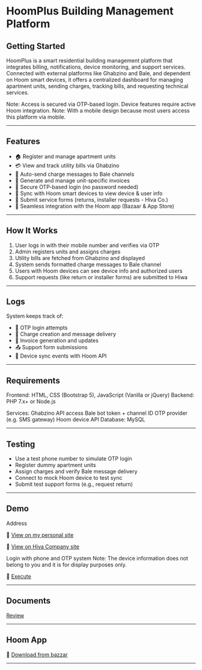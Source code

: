 # HoomPlus Building Management Platform

## Getting Started

HoomPlus is a smart residential building management platform that integrates billing, notifications, device monitoring, and support services. Connected with external platforms like Ghabzino and Bale, and dependent on Hoom smart devices, it offers a centralized dashboard for managing apartment units, sending charges, tracking bills, and requesting technical services.

Note: Access is secured via OTP-based login. Device features require active Hoom integration.
Note: With a mobile design because most users access this platform via mobile.

---

## Features

- 🏠 Register and manage apartment units
- 💳 View and track utility bills via Ghabzino
- 💬 Auto-send charge messages to Bale channels
- 🧾 Generate and manage unit-specific invoices
- 🔐 Secure OTP-based login (no password needed)
- 🔌 Sync with Hoom smart devices to view device & user info
- 🧰 Submit service forms (returns, installer requests - Hiva Co.)
- 📱 Seamless integration with the Hoom app (Bazaar & App Store)


---


## How It Works

1. User logs in with their mobile number and verifies via OTP
2. Admin registers units and assigns charges
3. Utility bills are fetched from Ghabzino and displayed
4. System sends formatted charge messages to Bale channel
5. Users with Hoom devices can see device info and authorized users
6. Support requests (like return or installer forms) are submitted to Hiwa


---


## Logs

System keeps track of:
- 📅 OTP login attempts
- 💸 Charge creation and message delivery
- 🧾 Invoice generation and updates
- 📤 Support form submissions
- 🔁 Device sync events with Hoom API


---


## Requirements

Frontend: HTML, CSS (Bootstrap 5), JavaScript (Vanilla or jQuery)
Backend: PHP 7.x+ or Node.js

Services:
Ghabzino API access
Bale bot token + channel ID
OTP provider (e.g. SMS gateway)
Hoom device API
Database: MySQL


---


## Testing

- Use a test phone number to simulate OTP login
- Register dummy apartment units
- Assign charges and verify Bale message delivery
- Connect to mock Hoom device to test sync
- Submit test support forms (e.g., request return)


---


## Demo

Address

📎 [View on my personal site](http://farnazboroumand.ir/hoomPlus)

📎 [View on Hiva Company site](https://hoshiserver.ir/hoomPlus)

Login with phone and OTP system
Note: The device information does not belong to you and it is for display purposes only.


📎 [Execute](https://drive.google.com/file/d/1T2V1Db3a_LuKWZw0_7plCQ56kvqM79tH/view?usp=sharing)


---


## Documents


[Review](https://docs.google.com/document/d/1-R0Kp-lWL_k-2z7N5YXe99F7Tg6VHmIu3iwWe059TkI/edit?usp=sharing)




---



## Hoom App


📎 [Download from bazzar](https://cafebazaar.ir/app/com.hoom)


---
